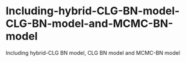 # Including-hybrid-CLG-BN-model-CLG-BN-model-and-MCMC-BN-model
Including hybrid-CLG BN model, CLG BN model and MCMC-BN model
